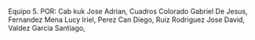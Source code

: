 Equipo 5. POR: 
Cab kuk Jose Adrian,
Cuadros Colorado Gabriel De Jesus,
Fernandez Mena Lucy Iriel,
Perez Can Diego,
Ruiz Rodriguez Jose David,
Valdez Garcia Santiago,
